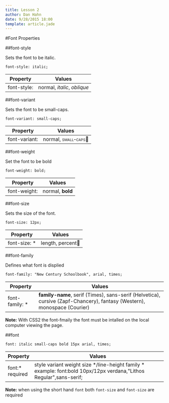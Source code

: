 ```yaml
---
title: Lesson 2
author: Dan Hahn
date: 9/28/2015 18:00
template: article.jade
---
```


#Font Properties

##font-style

Sets the font to be italic.

	font-style: italic;

Property|Values
-|-
font-style:|normal, <span style="font-style:italic">italic</span>, <span style="font-style:oblique">oblique</span>

##font-variant

Sets the font to be small-caps.

	font-variant: small-caps;

Property|Values
-|-
font-variant:|normal, <span style="font-variant:small-caps">small-caps</span>

##font-weight

Set the font to be bold

	font-weight: bold;

Property|Values
-|-
font-weight:|normal, <span style="font-weight:bold">bold</span>

##font-size

Sets the size of the font.

	font-size: 12px;

Property|Values
-|-
font-size: *|length, percent

##font-family

Defines what font is displied

	font-family: "New Century Schoolbook", arial, times;

Property|Values
-|-
font-family: *|**family-name**, serif (Times), sans-serif (Helvetica), cursive (Zapf-Chancery), fantasy (Western), monospace (Courier)

**Note:** With CSS2 the font-fmaily the font must be intalled on the local computer viewing the page.

##font

	font: italic small-caps bold 15px arial, times;

Property|Values
-|-
font:* <br>required|style variant weight size */line-height  family *<br>example: font:bold 10px/12px verdana,"Lithos Regular",sans-serif;

**Note:** when using the short hand `font` both `font-size` and `font-size` are required